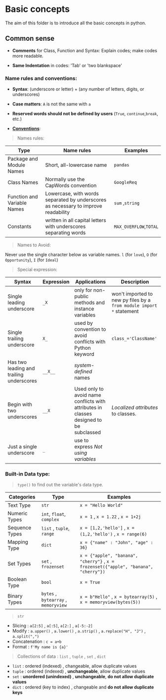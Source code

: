 # Basic concepts

The aim of this folder is to introduce all the basic concepts in python. 

## **Common sense**

- **Comments** for Class, Function and Syntax: Explain codes; make codes more readable.

- **Same Indentation** in codes: 'Tab' or 'two blankspace'

### **Name rules and conventions**:

- **Syntax**: (underscore or letter) + (any number of letters, digits, or underscores)

- **Case matters**: ```A``` is not the same with ```a```

- **Reserved words should not be defined by users** (```True```, ```continue```,```break```, etc.)

- [**Conventions**](https://www.python.org/dev/peps/pep-0008/#prescriptive-naming-conventions):

> Names rules: 

| Type | Name rules | Examples |
| ----------- | ----------- | ----------- |
| Package and Module Names | Short, all-lowercase name | ```pandas``` |
| Class Names | Normally use the CapWords convention | ```GoogleReq``` |
| Function and Variable Names | Lowercase, with words separated by underscores as necessary to improve readability | ```sum``` ,```string```|
| Constants | written in all capital letters with underscores separating words | ```MAX_OVERFLOW```,```TOTAL``` |


> Names to Avoid: 

Never use the single character below as variable names. ```l``` (for ```love```), ```O``` (for ```Opportunity```), ```I``` (for ```Ideal```)

> Special expression: 

| Syntax | Expression |  Applications |Description |
| ----------- | ----------- | ----------- |  ----------- |
| Single leading underscore | ```_X``` | only for non-public methods and instance variables| won't imported to new py files by a ```from module import *``` statement | 
| Single trailing underscore | ```X_``` |  used by convention to avoid conflicts with Python keyword| ```class_='ClassName'``` |
| Has two leading and trailing underscores | ```__X__``` | *system-defined* names |
| Begin with two underscores | ```__X``` | Used only to avoid name conflicts with attributes in classes designed to be subclassed | *Localized attributes* to classes. |
| Just a single underscore | ```_``` | use to express *Not using variables* |

### **Built-in Data type**:

> ```type()``` to find out the variable's data type.

| Categories  | Type |  Examples |
| ------------- | ----------- | ----------- |
| Text Type | ```str``` | ```x = "Hello World"``` | 
| Numeric Types | ```int```, ```float```, ```complex``` | ```x = 1``` , ```x = 1.22``` , ```x = 1+2j```| 
| Sequence Types | ```list``` , ```tuple```, ```range``` | ```x = [1,2,'hello']``` , ```x = (1,2,'hello')``` , ```x = range(6)```| 
| Mapping Type | ```dict``` | ```x = {"name" : "John", "age" : 36}``` | 
| Set Types | ```set``` , ```frozenset``` | ```x = {"apple", "banana", "cherry"}``` , ```x = frozenset({"apple", "banana", "cherry"})``` | 
| Boolean Type | ```bool``` | ```x = True``` | 
| Binary Types | ```bytes``` , ```bytearray``` , ```memoryview```| ```x = b"Hello"``` , ```x = bytearray(5)``` , ```x = memoryview(bytes(5))```| 

> ```str```

- Slicing : ```a[2:5]``` , ```a[:5]```, ```a[2:]``` , ```a[-5:-2]```
- Modify : ```a.upper()``` , ```a.lower()``` , ```a.strip()``` , ```a.replace("H", "J")``` , ```a.split(",")```
- Concatenation : ```c = a+b```
- Format :  ```f'My name is {a}' ```

> Collections of data : ```list``` , ```tuple``` , ```set``` , ```dict```

- ```list``` : ordered (indexed) ,  changeable, allow duplicate values
- ```tuple``` : ordered (indexed) ,  **unchangeable**, allow duplicate values
- ```set``` : **unordered (unindexed)** , **unchangeable**, **do not allow duplicate values**
- ```dict``` :  ordered (key to index) , changeable and **do not allow duplicate keys**